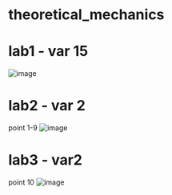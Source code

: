 # theoretical_mechanics
# lab1 - var 15
![image](https://github.com/Dots109/theoretical_mechanics/assets/113204425/fdeb3eb4-d97b-44d3-9419-e23c837d9178)

# lab2 - var 2
point 1-9
![image](https://github.com/Dots109/theoretical_mechanics/assets/113204425/c1663b9f-744e-4f98-a88b-b04fcd5a58fe)

# lab3 - var2
point 10
![image](https://github.com/Dots109/theoretical_mechanics/assets/113204425/752e6f22-cbf6-428a-8dad-29faaec3b0c6)
